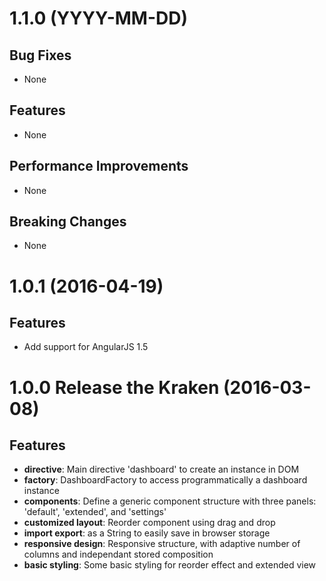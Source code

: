 # 1.1.0 (YYYY-MM-DD)

## Bug Fixes
- None

## Features
- None

## Performance Improvements
- None

## Breaking Changes
- None

# 1.0.1 (2016-04-19)

## Features
- Add support for AngularJS 1.5

# 1.0.0 Release the Kraken (2016-03-08)

## Features
- **directive**: Main directive 'dashboard' to create an instance in DOM
- **factory**: DashboardFactory to access programmatically a dashboard instance
- **components**: Define a generic component structure with three panels: 'default', 'extended', and 'settings'
- **customized layout**: Reorder component using drag and drop
- **import export**: as a String to easily save in browser storage
- **responsive design**: Responsive structure, with adaptive number of columns and independant stored composition
- **basic styling**: Some basic styling for reorder effect and extended view
